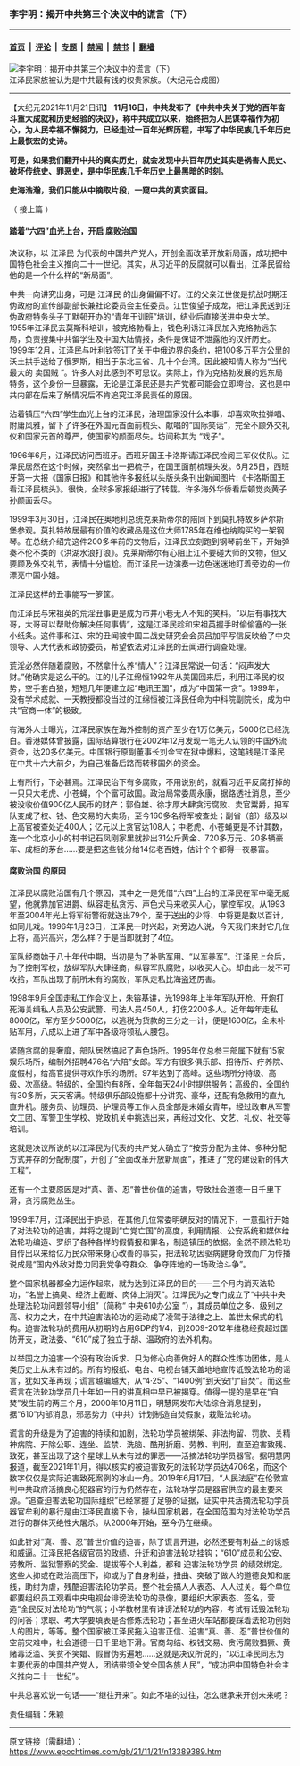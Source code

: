 ### 李宇明：揭开中共第三个决议中的谎言（下）

---

#### [首页](../../../..?n13389389) &nbsp;|&nbsp; [评论](../../../../../epoch-comment?n13389389) &nbsp;|&nbsp; [专题](../../../../../epoch-special?n13389389) &nbsp;|&nbsp; [禁闻](../../../../../epoch-news?n13389389) &nbsp;|&nbsp; [禁书](../../../../../books?n13389389) &nbsp;|&nbsp; [翻墙](https://github.com/gfw-breaker/nogfw/blob/master/README.md?n13389389)


<div><img alt="李宇明：揭开中共第三个决议中的谎言（下）" class="attachment-djy_600_400 size-djy_600_400 wp-post-image" src="https://i.epochtimes.com/assets/uploads/2021/07/id13096173-1306111423231657-600x400.jpeg"/>
<div class="caption">
 江泽民家族被认为是中共最有钱的权贵家族。（大纪元合成图）
</div></div><hr/><div class="post_content" id="artbody" itemprop="articleBody">
 <!-- article content begin -->
 <p>
  【大纪元2021年11月21日讯】
  <strong>
   11月16日，中共发布了《中共中央关于党的百年奋斗重大成就和历史经验的决议》，称中共成立以来，始终把为人民谋幸福作为初心，为人民幸福不懈努力，已经走过一百年光辉历程，书写了中华民族几千年历史上最恢宏的史诗。
  </strong>
 </p>
 <p>
  <strong>
   可是，如果我们翻开中共的真实历史，就会发现中共百年历史其实是祸害人民史、破坏传统史、罪恶史，是中华民族几千年历史上最黑暗的时刻。
  </strong>
 </p>
 <p>
  <strong>
   史海浩瀚，我们只能从中摘取片段，一窥中共的真实面目。
  </strong>
 </p>
 <p>
  （
  <ok href="https://www.epochtimes.com/gb/21/11/21/n13388697.htm">
   接上篇
  </ok>
  ）
 </p>
 <h4>
  踏着“六四”血光上台，开启
  <ok href="https://www.epochtimes.com/gb/tag/%E8%85%90%E8%B4%A5%E6%B2%BB%E5%9B%BD.html">
   腐败治国
  </ok>
 </h4>
 <p>
  决议称，以
  <ok href="https://www.epochtimes.com/gb/tag/%E6%B1%9F%E6%B3%BD%E6%B0%91.html">
   江泽民
  </ok>
  为代表的中国共产党人，开创全面改革开放新局面，成功把中国特色社会主义推向二十一世纪。其实，从习近平的反腐就可以看出，江泽民留给他的是一个什么样的“新局面”。
 </p>
 <p>
  中共一向讲究出身，可是
  <ok href="https://www.epochtimes.com/gb/tag/%E6%B1%9F%E6%B3%BD%E6%B0%91.html">
   江泽民
  </ok>
  的出身偏偏不好。江的父亲江世俊是抗战时期汪伪政府的宣传部副部长兼社论委员会主任委员。江世俊望子成龙，把江泽民送到汪伪政府特务头子丁默邨开办的“青年干训班”培训，结业后直接送进中央大学。1955年江泽民去莫斯科培训，被克格勃看上，钱色利诱江泽民加入克格勃远东局，负责搜集中共留学生及中国大陆情报，条件是保证不泄露他的汉奸历史。1999年12月，江泽民与叶利钦签订了关于中俄边界的条约，把100多万平方公里的沃土拱手送给了俄罗斯，相当于东北三省、几十个台湾。因此被知情人称为“当代最大的
  <ok href="https://www.epochtimes.com/gb/tag/%E5%8D%96%E5%9B%BD%E8%B4%BC.html">
   卖国贼
  </ok>
  ”。许多人对此感到不可思议。实际上，作为克格勃发展的远东局特务，这个身份一旦暴露，无论是江泽民还是共产党都可能会立即垮台。这也是中共内部在后来了解情况后不肯追究江泽民责任的原因。
 </p>
 <p>
  沾着镇压“六四”学生血光上台的江泽民，治理国家没什么本事，却喜欢吹拉弹唱、附庸风雅，留下了许多在外国元首面前梳头、献唱的“国际笑话”，完全不顾外交礼仪和国家元首的尊严，使国家的颜面尽失。坊间称其为 “戏子”。
 </p>
 <p>
  1996年6月，江泽民访问西班牙。西班牙国王卡洛斯请江泽民检阅三军仪仗队。江泽民居然在这个时候，突然拿出一把梳子，在国王面前梳理头发。6月25日，西班牙第一大报《国家日报》和其他许多报纸以头版头条刊出新闻图片:《卡洛斯国王看江泽民梳头》。很快，全球多家报纸进行了转载。许多海外华侨看后顿觉炎黄子孙颜面丢尽。
 </p>
 <p>
  1999年3月30日，江泽民在奥地利总统克莱斯蒂尔的陪同下到莫扎特故乡萨尔斯堡参观。莫扎特故居最有价值的收藏品是这位大师1785年在维也纳购买的一架钢琴。在总统介绍完这件200多年前的文物后，江泽民立刻跑到钢琴前坐下，开始弹奏不伦不类的《洪湖水浪打浪》。克莱斯蒂尔有心阻止江不要碰大师的文物，但又要顾及外交礼节，表情十分尴尬。而江泽民一边演奏一边色迷迷地盯着旁边的一位漂亮中国小姐。
 </p>
 <p>
  江泽民这样的丑事能写一箩筐。
 </p>
 <p>
  而江泽民与宋祖英的荒淫丑事更是成为市井小巷无人不知的笑料。“以后有事找大哥，大哥可以帮助你解决任何事情”，这是江泽民趁和宋祖英握手时偷偷塞的一张小纸条。这件事和江、宋的丑闻被中国二战史研究会会员吕加平写信反映给了中央领导、人大代表和政协委员，希望依法对江泽民的丑闻进行调查处理。
 </p>
 <p>
  荒淫必然伴随着腐败，不然拿什么养“情人”？江泽民常说一句话：“闷声发大财。”他确实是这么干的。江的儿子江绵恒1992年从美国回来后，利用江泽民的权势，空手套白狼，短短几年便建立起“电讯王国”，成为“中国第一贪”。1999年，没有学术成就、一天教授都没当过的江绵恒被江泽民任命为中科院副院长，成为中共“官商一体”的极致。
 </p>
 <p>
  有海外人士曝光，江泽民家族在海外控制的资产至少在1万亿美元，5000亿已经洗白。香港媒体曾披露，国际结算银行在2002年12月发现一笔无人认领的中国外流资金，达20多亿美元。中国银行原副董事长刘金宝在狱中爆料，这笔钱是江泽民在中共十六大前夕，为自己准备后路而转移国外的资金。
 </p>
 <p>
  上有所行，下必甚焉。江泽民治下有多腐败，不用说别的，就看习近平反腐打掉的一只只大老虎、小苍蝇，个个富可敌国。政治局常委周永康，据路透社消息，至少被没收价值900亿人民币的财产；郭伯雄、徐才厚大肆贪污腐败、卖官鬻爵，把军队变成了权、钱、色交易的大卖场，至今160多名将军被查处；副省（部）级及以上高官被查处近400人；亿元以上贪官达108人；中老虎、小苍蝇更是不计其数，连一个北京小小的村书记石凤刚家里就抄出31公斤黄金、720多万元、20多辆豪车、成柜的茅台……要是把这些钱分给14亿老百姓，估计个个都得一夜暴富。
 </p>
 <h4>
  <ok href="https://www.epochtimes.com/gb/tag/%E8%85%90%E8%B4%A5%E6%B2%BB%E5%9B%BD.html">
   腐败治国
  </ok>
  的原因
 </h4>
 <p>
  江泽民以腐败治国有几个原因，其中之一是凭借“六四”上台的江泽民在军中毫无威望，他就靠加官进爵、纵容走私贪污、声色犬马来收买人心，掌控军权。从1993年至2004年光上将军衔警衔就送出79个，至于送出的少将、中将更是数以百计，如同儿戏。1996年1月23日，江泽民一时兴起，对旁边人说，今天我们来封它几位上将，高兴高兴，怎么样？于是当即就封了4位。
 </p>
 <p>
  军队经商始于八十年代中期，当初是为了补贴军用、“以军养军”。江泽民上台后，为了控制军权，放纵军队大肆经商，纵容军队腐败，以收买人心。却由此一发不可收拾，军队出现了前所未有的腐败，军队走私比海盗还厉害。
 </p>
 <p>
  1998年9月全国走私工作会议上，朱镕基讲，光1998年上半年军队开枪、开炮打死海关缉私人员及公安武警、司法人员450人，打伤2200多人。近年每年走私8000亿，军方至少5000亿，以逃税为货款的三分之一计，便是1600亿，全未补贴军用，八成以上进了军中各级将领私人腰包。
 </p>
 <p>
  紧随贪腐的是奢靡，部队居然搞起了声色场所。1995年仅总参三部属下就有15家娱乐场所，编制外招聘476名“六陪”女郎。军方有很多俱乐部、招待所、疗养院、度假村，给高官提供寻欢作乐的场所。97年达到了高峰。这些场所分特级、高级、次高级。特级的，全国约有8所，全年每天24小时提供服务；高级的，全国约有30多所，天天客满。特级俱乐部设施都十分讲究、豪华，还配有急救用的直九直升机。服务员、协理员、护理员等工作人员全部是未婚女青年，经过政审从军警文工团、军警卫生学校、党政机关中挑选出来，再经过文化、文艺、礼仪、社交等培训。
 </p>
 <p>
  这就是决议所说的以江泽民为代表的共产党人确立了“按劳分配为主体、多种分配方式并存的分配制度”，开创了“全面改革开放新局面”，推进了“党的建设新的伟大工程”。
 </p>
 <p>
  还有一个主要原因是对“真、善、忍”普世价值的迫害，导致社会道德一日千里下滑，贪污腐败丛生。
 </p>
 <p>
  1999年7月，江泽民出于妒忌，在其他几位常委明确反对的情况下，一意孤行开始了对法轮功的迫害，并将之提到“亡党亡国”的高度，利用情报、公安系统和媒体给法轮功编造、罗织了各种各样的假情报和罪名，制造镇压的依据。全然不顾法轮功自传出以来给亿万民众带来身心改善的事实，把法轮功因驱病健身奇效而广为传播说成是“国内外敌对势力同我党争夺群众、争夺阵地的一场政治斗争”。
 </p>
 <p>
  整个国家机器都全力运作起来，就为达到江泽民的目的——三个月内消灭法轮功，“名誉上搞臭、经济上截断、肉体上消灭”。江泽民为之专门成立了“中共中央处理法轮功问题领导小组”（简称“
  <ok href="https://www.epochtimes.com/gb/tag/%E4%B8%AD%E5%A4%AE610%E5%8A%9E%E5%85%AC%E5%AE%A4.html">
   中央610办公室
  </ok>
  ”），其成员单位之多、级别之高、权力之大，在中共迫害法轮功的运动成了凌驾于法律之上、盖世太保式的机构。迫害法轮功的费用从初期的占用GDP的1/4，到2009-2012年维稳经费超过国防开支，政法委、“610”成了独立于胡、温政府的法外机构。
 </p>
 <p>
  以举国之力迫害一个没有政治诉求、只为修心向善做好人的群众性炼功团体，是人类历史上从未有过的。所有的报纸、电台、电视台铺天盖地地宣传诋毁法轮功的谣言，犹如文革再现；谎言越编越大，从“4·25”、“1400例”到天安门“自焚”。而这些谎言在法轮功学员几十年如一日的讲真相中早已被揭穿。值得一提的是早在“自焚”发生前的两三个月，2000年10月11日，明慧网发布大陆综合消息提到，据“610”内部消息，邪恶势力（中共）计划制造自焚假象，栽赃法轮功。
 </p>
 <p>
  谎言的升级是为了迫害的持续和加剧，法轮功学员被绑架、非法拘留、罚款、关精神病院、开除公职、连坐、监禁、洗脑、酷刑折磨、劳教、判刑，直至迫害致残、致死，甚至出现了这个星球上从未有过的罪恶——活摘法轮功学员器官。据明慧网报道，截至2021年11月，得以核实的被迫害致死的法轮功学员达4706名，而这个数字仅仅是实际迫害致死案例的冰山一角。2019年6月17日，“人民法庭”在伦敦宣判中共政府活摘良心犯器官的行为仍然存在，法轮功学员是器官供应的最主要来源。“追查迫害法轮功国际组织”已经掌握了足够的证据，证实中共活摘法轮功学员器官牟利的暴行是由江泽民直接下令，操纵国家机器，在全国范围内对法轮功学员进行的群体灭绝性大屠杀。从2000年开始，至今仍在继续。
 </p>
 <p>
  如此针对“真、善、忍”普世价值的迫害，除了谎言开道，必然还要有利益上的诱惑和威逼。江泽民把各级官员的政绩、升迁和迫害法轮功挂钩；“610”成员和公安、劳教所、监狱警察的奖金、提拔等个人利益，都和
  <ok href="https://www.epochtimes.com/gb/tag/%E8%BF%AB%E5%AE%B3%E6%B3%95%E8%BD%AE%E5%8A%9F%E5%AD%A6%E5%91%98.html">
   迫害法轮功学员
  </ok>
  的绩效绑定。这些人抑或在政治高压下，抑或为了自身利益，扭曲、突破了做人的道德良知和底线，助纣为虐，残酷迫害法轮功学员。整个社会搞人人表态、人人过关。每个单位都要组织员工观看中央电视台诽谤法轮功的录像，要组织大家表态、签名，营造“全民反对法轮功”的气氛；小学教材里有诽谤法轮功的内容，考试有诋毁法轮功的问答；求职、考大学要填表是否修炼法轮功；甚至进火车站都要踩着法轮功创始人的图片，等等。整个国家被江泽民拖入迫害正信、迫害“真、善、忍”普世价值的空前灾难中，社会道德一日千里地下滑。官商勾结、权钱交易、贪污腐败猖獗、黄赌毒泛滥、笑贫不笑娼、假冒伪劣遍地……这就是决议所说的，“以江泽民同志为主要代表的中国共产党人，团结带领全党全国各族人民”，“成功把中国特色社会主义推向二十一世纪”。
 </p>
 <p>
  中共总喜欢说一句话——“继往开来”。如此不堪的过往，怎么继承来开创未来呢？
 </p>
 <p>
  责任编辑：朱颖
 </p>
 <!-- article content end -->
 <div id="below_article_ad">
 </div>
</div>


---

原文链接（需翻墙）：https://www.epochtimes.com/gb/21/11/21/n13389389.htm